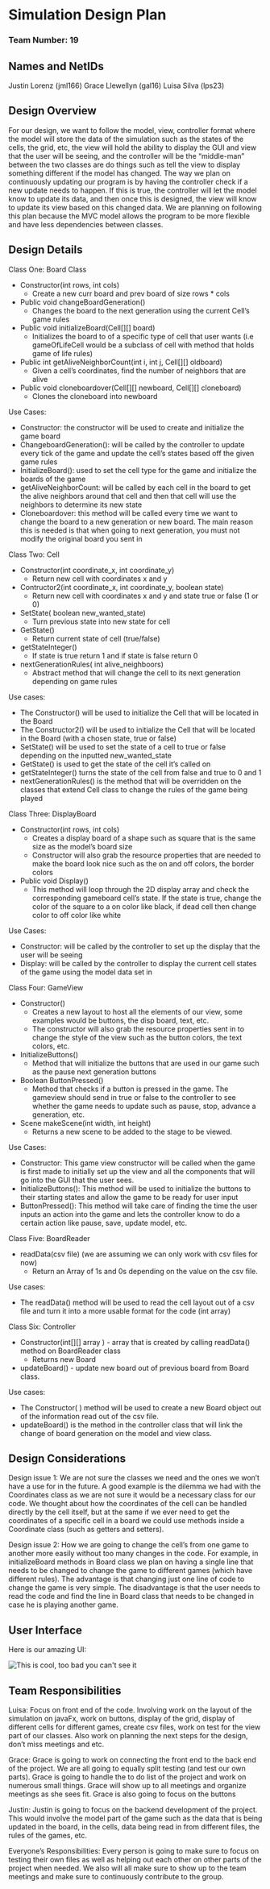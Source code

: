 # Simulation Design Plan
### Team Number: 19
## Names and NetIDs
Justin Lorenz (jml166)
Grace Llewellyn (gal16)
Luisa Silva (lps23)

## Design Overview

For our design, we want to follow the model, view, controller format where the model will store the data of the simulation such as the states of the cells, the grid, etc, the view will hold the ability to display the GUI and view that the user will be seeing, and the controller will be the “middle-man” between the two classes are do things such as tell the view to display something different if the model has changed. The way we plan on continuously updating our program is by having the controller check if a new update needs to happen. If this is true, the controller will let the model know to update its data, and then once this is designed, the view will know to update its view based on this changed data. We are planning on following this plan because the MVC model allows the program to be more flexible and have less dependencies between classes. 

## Design Details

Class One: Board Class
* Constructor(int rows, int cols)
    * Create a new curr board and prev board of size rows * cols 
* Public void changeBoardGeneration() 
    * Changes the board to the next generation using the current Cell’s game rules
* Public void initializeBoard(Cell[][] board)
    * Initializes the board to of a specific type of cell that user wants (i.e gameOfLifeCell would be a subclass of cell with method that holds game of life rules)
* Public int getAliveNeighborCount(int i, int j, Cell[][] oldboard)
    * Given a cell’s coordinates, find the number of neighbors that are alive
* Public void cloneboardover(Cell[][] newboard, Cell[][] cloneboard)
    * Clones the cloneboard into newboard

Use Cases:
* Constructor: the constructor will be used to create and initialize the game board
* ChangeboardGeneration(): will be called by the controller to update every tick of the game and update the cell’s states based off the given game rules
* InitializeBoard(): used to set the cell type for the game and initialize the boards of the game
* getAliveNeighborCount: will be called by each cell in the board to get the alive neighbors around that cell and then that cell will use the neighbors to determine its new state
* Cloneboardover: this method will be called every time we want to change the board to a new generation or new board. The main reason this is needed is that when going to next generation, you must not modify the original board you sent in



Class Two: Cell
* Constructor(int coordinate_x, int coordinate_y)
    * Return new  cell with coordinates x and y
* Contructor2(int coordinate_x, int coordinate_y, boolean state)
    * Return new cell with coordinates x and y and state true or false (1 or 0)
* SetState( boolean new_wanted_state)
    * Turn previous state into new state for cell
* GetState()
    * Return current state of cell (true/false)
* getStateInteger()
    * If state is true return 1 and if state is false return 0
* nextGenerationRules( int alive_neighboors)
    * Abstract method that will change the cell to its next generation depending on game rules 

Use cases:
* The Constructor() will be used to initialize the Cell that will be located in the Board
* The Constructor2() will be used to initialize the Cell that will be located in the Board (with a chosen state, true or false)
* SetState() will be used to set the state of a cell to true or false depending on the inputted new_wanted_state
* GetState() is used to get the state of the cell it’s called on
* getStateInteger() turns the state of the cell from false and true to 0 and 1
* nextGenerationRules() is the method that will be overridden on the classes that extend Cell class to change the rules of the game being played


Class Three: DisplayBoard
* Constructor(int rows, int cols)
    * Creates a display board of a shape such as square that is the same size as the model’s board size
    * Constructor will also grab the resource properties that are needed to make the board look nice such as the on and off colors, the border colors
* Public void Display()
    * This method will loop through the 2D display array and check the corresponding gameboard cell’s state. If the state is true, change the color of the square to a on color like black, if dead cell then change color to off color like white

Use Cases:
* Constructor: will be called by the controller to set up the display that the user will be seeing
* Display: will be called by the controller to display the current cell states of the game using the model data set in

Class Four: GameView 
* Constructor()
    * Creates a new layout to host all the elements of our view, some examples would be buttons, the disp board, text, etc.
    * The constructor will also grab the resource properties sent in to change the style of the view such as the button colors, the text colors, etc.
* InitializeButtons()
    * Method that will initialize the buttons that are used in our game such as the pause next generation buttons
* Boolean ButtonPressed()
    * Method that checks if a button is pressed in the game. The gameview should send in true or false to the controller to see whether the game needs to update such as pause, stop, advance a generation, etc.
* Scene makeScene(int width, int height) 
    * Returns a new scene to be added to the stage to be viewed.

Use Cases:
* Constructor: This game view constructor will be called when the game is first made to initially set up the view and all the components that will go into the GUI that the user sees.
* InitializeButtons(): This method will be used to initialize the buttons to their starting states and allow the game to be ready for user input
* ButtonPressed(): This method will take care of finding the time the user inputs an action into the game and lets the controller know to do a certain action like pause, save, update model, etc.

Class Five: BoardReader 
* readData(csv file) (we are assuming we can only work with csv files for now)
    * Return an Array of 1s and 0s depending on the value on the csv file.

Use cases:
* The readData() method will be used to read the cell layout out of a csv file and turn it into a more usable format for the code (int array)

Class Six: Controller

* Constructor(int[][] array ) - array that is created by calling readData() method on BoardReader class
    * Returns new Board
* updateBoard() - update new board out of previous board from Board class. 

Use cases:
* The Constructor( ) method will be used to create a new Board object out of the information read out of the csv file.
* updateBoard() is the  method in the controller class that will link the change of board generation on the model and view class.


## Design Considerations

Design issue 1: We are not sure the classes we need and the ones we won’t have a use for in the future. A good example is the dilemma we had with the Coordinates class as we are not sure it would be a necessary class for our code. We thought about how the coordinates of the cell can be handled directly by the cell itself, but at the same if we ever need to get the coordinates of a specific cell in a board we could use methods inside a Coordinate class (such as getters and setters).

Design issue 2: How we are going to change the cell’s from one game to another more easily without too many changes in the code. For example, in initializeBoard methods in Board class we plan on having a single line that needs to be changed to change the game to different games (which have different rules). The advantage is that changing just one line of code to change the game is very simple. The disadvantage is that the user needs to read the code and find the line in Board class that needs to be changed in case he is playing another game.




## User Interface

Here is our amazing UI:

![This is cool, too bad you can't see it](user_interface.jpg "User interface design")


## Team Responsibilities

Luisa:
Focus on front end of the code. Involving work on the layout of the simulation on javaFx, work on buttons, display of the grid, display of different cells for different games, create csv files, work on test for the view part of our classes. Also work on planning the next steps for the design, don’t miss meetings and etc.


Grace:
Grace is going to work on connecting the front end to the back end of the project. We are all going to equally split testing (and test our own parts). Grace is going to handle the to do list of the project and work on numerous small things. Grace will show up to all meetings and organize meetings as she sees fit. Grace is also going to focus on the buttons 


Justin:
Justin is going to focus on the backend development of the project. This would involve the model part of the game such as the data that is being updated in the board, in the cells, data being read in from different files, the rules of the games, etc. 


Everyone’s Responsibilities:
Every person is going to make sure to focus on testing their own files as well as helping out each other on other parts of the project when needed. We also will all make sure to show up to the team meetings and make sure to continuously contribute to the group.

    